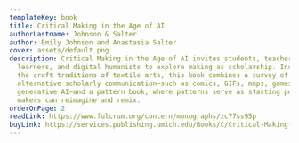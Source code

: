 ```yaml
---
templateKey: book
title: Critical Making in the Age of AI
authorLastname: Johnson & Salter
author: Emily Johnson and Anastasia Salter
cover: assets/default.png
description: Critical Making in the Age of AI invites students, teachers,
  learners, and digital humanists to explore making as scholarship. Inspired by
  the craft traditions of textile arts, this book combines a survey of forms of
  alternative scholarly communication—such as comics, GIFs, maps, games, and
  generative AI—and a pattern book, where patterns serve as starting points that
  makers can reimagine and remix.
orderOnPage: 2
readLink: https://www.fulcrum.org/concern/monographs/zc77ss95p
buyLink: https://services.publishing.umich.edu/Books/C/Critical-Making-in-the-Age-of-AI3
---
```

